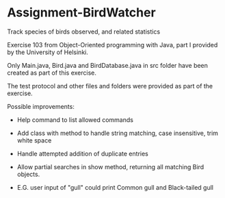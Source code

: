 # Assignment-BirdWatcher
Track species of birds observed, and related statistics

Exercise 103 from Object-Oriented programming with Java, part I provided by the University of Helsinki.

Only Main.java, Bird.java and BirdDatabase.java in src folder have been created as part of this exercise.

The test protocol and other files and folders were provided as part of the exercise.

Possible improvements:

- Help command to list allowed commands

- Add class with method to handle string matching, case insensitive, trim white space

- Handle attempted addition of duplicate entries

- Allow partial searches in show method, returning all matching Bird objects.

- E.G. user input of "gull" could print Common gull and Black-tailed gull
